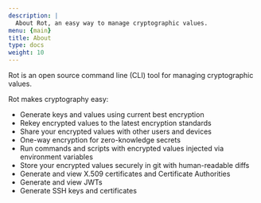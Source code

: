 ```yaml
---
description: |
  About Rot, an easy way to manage cryptographic values.
menu: {main}
title: About
type: docs
weight: 10
---
```


Rot is an open source command line (CLI) tool for managing cryptographic values.

Rot makes cryptography easy:

- Generate keys and values using current best encryption
- Rekey encrypted values to the latest encryption standards
- Share your encrypted values with other users and devices
- One-way encryption for zero-knowledge secrets
- Run commands and scripts with encrypted values injected via environment variables
- Store your encrypted values securely in git with human-readable diffs
- Generate and view X.509 certificates and Certificate Authorities
- Generate and view JWTs
- Generate SSH keys and certificates
